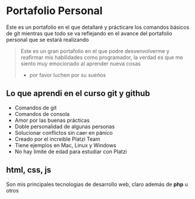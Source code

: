 # Portafolio Personal
Este es un portafolio en el que detallaré y prácticare los comandos básicos de git mientras que todo se va reflejando en el avance del portafolio personal que se estará realizando
> Este es un gran portafolio en el que podre desvenvolverme y reafirmar mis habilidades como programador, la verdad es que me siento muy emocionado al aprender nueva cosas
> * por favor luchen por su sueños

## Lo que aprendi en el curso git y github
* Comandos de git
* Comandos de consola
* Amor por las buenas prácticas
* Doble personalidad de algunas personas
* Solucionar conflictos sin caer en pánico
* Creado por el increible Platzi Team
* Tiene ejemplos en Mac, Linux y Windows
* No hay limite de edad para estudiar con Platzi


## html, css, js
Son mis principales tecnologias de desarrollo web, claro además de **php** u otros
